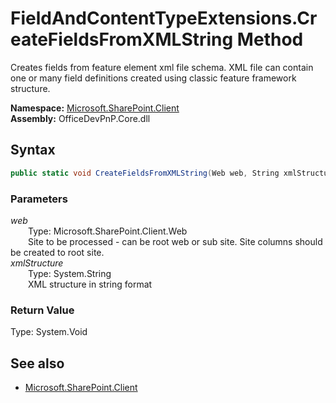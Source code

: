 # FieldAndContentTypeExtensions.CreateFieldsFromXMLString Method  
Creates fields from feature element xml file schema. XML file can contain one or many field definitions created using classic feature framework structure.  

**Namespace:** [Microsoft.SharePoint.Client](Microsoft.SharePoint.Client.md)  
**Assembly:** OfficeDevPnP.Core.dll  
## Syntax
```C#
public static void CreateFieldsFromXMLString(Web web, String xmlStructure)
```
### Parameters
*web*  
&emsp;&emsp;Type: Microsoft.SharePoint.Client.Web  
&emsp;&emsp;Site to be processed - can be root web or sub site. Site columns should be created to root site.  
*xmlStructure*  
&emsp;&emsp;Type: System.String  
&emsp;&emsp;XML structure in string format  
### Return Value
Type: System.Void  

## See also
- [Microsoft.SharePoint.Client](Microsoft.SharePoint.Client.md)
